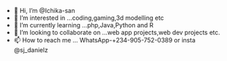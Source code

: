 - 👋 Hi, I’m @Ichika-san
- 👀 I’m interested in ...coding,gaming,3d modelling etc
- 🌱 I’m currently learning ...php,Java,Python and R
- 💞️ I’m looking to collaborate on ...web app projects,web dev projects etc.
- 📫 How to reach me ... WhatsApp-+234-905-752-0389 or insta @sj_danielz

<!---
Ichika-san/Ichika-san is a ✨ special ✨ repository because its `README.md` (this file) appears on your GitHub profile.
You can click the Preview link to take a look at your changes.
--->
